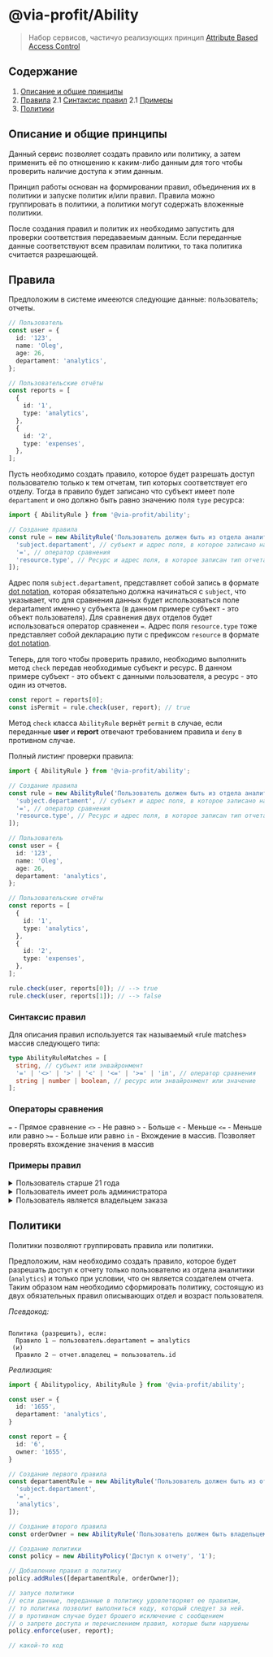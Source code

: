 # @via-profit/Ability

> Набор сервисов, частичyо реализующих принцип [Attribute Based Access Control](https://en.wikipedia.org/wiki/Attribute-based_access_control)

## Содержание

1.  [Описание и общие принципы](#overview)
2.  [Правила](#rules)
    2.1 [Синтаксис правил](#rule-syntax)
    2.1 [Примеры](#rule-recipes)
3.  [Политики](#policies)

## Описание и общие принципы <a name="overview"></a>

Данный сервис позволяет создать правило или политику, а затем применить её по отношению к каким-либо данным для того чтобы проверить наличие доступа к этим данным.

Принцип работы основан на формировании правил, объединения их в политики и запуске политик и/или правил. Правила можно группировать в политики, а политики могут содержать вложенные политики.

После создания правил и политик их необходимо запустить для проверки соответствия передаваемым данным. Если переданные данные соответствуют всем правилам политики, то така политика считается разрешающей.

## Правила <a name="rules"></a>

Предположим в системе имееются следующие данные: пользователь; отчеты.

```ts
// Пользователь
const user = {
  id: '123',
  name: 'Oleg',
  age: 26,
  departament: 'analytics',
};

// Пользовательские отчёты
const reports = [
  {
    id: '1',
    type: 'analytics',
  },
  {
    id: '2',
    type: 'expenses',
  },
];
```

Пусть необходимо создать правило, которое будет разрешать доступ пользователю только к тем отчетам, тип которых соответствует его отделу. Тогда в правило будет записано что субъект имеет поле `departament` и оно должно быть равно значению поля `type` ресурса:

```ts
import { AbilityRule } from '@via-profit/ability';

// Создание правила
const rule = new AbilityRule('Пользователь должен быть из отдела аналитики', [
  'subject.departament', // субъект и адрес поля, в которое записано название отдела
  '=', // оператор сравнения
  'resource.type', // Ресурс и адрес поля, в которое записан тип отчета
]);
```

Адрес поля `subject.departament`, представляет собой запись в формате [dot notation](https://developer.mozilla.org/en-US/docs/Learn/JavaScript/Objects/Basics#dot_notation), которая обязательно должна начинаться с `subject`, что указывает, что для сравнения данных будет использоваться поле departament именно у субъекта (в данном примере субъект - это объект пользователя).
Для сравнения двух отделов будет использоваться оператор сравненеи `=`.
Адрес поля `resource.type` тоже представляет собой декларацию пути с префиксом `resource` в формате [dot notation](https://developer.mozilla.org/en-US/docs/Learn/JavaScript/Objects/Basics#dot_notation).

Теперь, для того чтобы проверить правило, необходимо выполнить метод `check` передав необходимые субъект и ресурс. В данном примере субъект - это объект с данными пользователя, а ресурс - это один из отчетов.

```ts
const report = reports[0];
const isPermit = rule.check(user, report); // true
```

Метод `check` класса `AbilityRule` вернёт `permit` в случае, если переданные **user** и **report** отвечают требованием правила и `deny` в противном случае.

Полный листинг проверки правила:

```ts
import { AbilityRule } from '@via-profit/ability';

// Создание правила
const rule = new AbilityRule('Пользователь должен быть из отдела аналитики', [
  'subject.departament', // субъект и адрес поля, в которое записано название отдела
  '=', // оператор сравнения
  'resource.type', // Ресурс и адрес поля, в которое записан тип отчета
]);

// Пользователь
const user = {
  id: '123',
  name: 'Oleg',
  age: 26,
  departament: 'analytics',
};

// Пользовательские отчёты
const reports = [
  {
    id: '1',
    type: 'analytics',
  },
  {
    id: '2',
    type: 'expenses',
  },
];

rule.check(user, reports[0]); // --> true
rule.check(user, reports[1]); // --> false
```

### Синтаксис правил <a name="rule-syntax"></a>

Для описания правил используется так называемый «rule matches» массив следующего типа:

```ts
type AbilityRuleMatches = [
  string, // субъект или энвайронмент
  '=' | '<>' | '>' | '<' | '<=' | '>=' | 'in', // оператор сравнения
  string | number | boolean, // ресурс или энвайронмент или значение
];
```

### Операторы сравнения <a name="rule-operators"></a>

`=` - Прямое сравнение
`<>` - Не равно
`>` - Больше
`<` - Меньше
`<=` - Меньше или равно
`>=` - Больше или равно
`in` - Вхождение в массив. Позволяет проверять вхождение значения в массив

### Примеры правил <a name="rule-recipes"></a>

<details>
<summary>Пользователь старше 21 года</summary>

```ts
const user = {
  age: 18,
};

const isPermit = new AbilityRule('User age', ['subject.age', '>=', 21]).isPermit(user); // true
```

</details>

<details>
<summary>Пользователь имеет роль администратора</summary>

```ts
const user = {
  roles: ['administrator', 'manager'],
};

const isPermit = new AbilityRule('has role', ['subject.roles', 'in', 'administrator']).isPermit(
  user,
); // true
```

</details>

<details>
  <summary>Пользователь является владельцем заказа</summary>

```ts
const user = {
  id: '1',
};

const order = {
  owner: '1',
};

const isPermit = new AbilityRule('owner', ['subject.id', '=', 'resource.owner']).isPermit(
  user,
  order,
); // true
```

</details>

## Политики <a name="policies"></a>

Политики позволяют группировать правила или политики.

Предположим, нам необходимо создать правило, которое будет разрешать доступ к отчету только пользователю из отдела аналитики (`analytics`) и только при условии, что он является создателем отчета. Таким образом нам необходимо сформировать политику, состоящую из двух обязательных правил описывающих отдел и возраст пользователя.

_Псевдокод:_

```

Политика (разрешить), если:
  Правило 1 — пользователь.departament = analytics
 (и)
  Правило 2 — отчет.владелец = пользователь.id

```

_Реализация:_


```ts
import { Abilitypolicy, AbilityRule } from '@via-profit/ability';

const user = {
  id: '1655',
  departament: 'analytics',
}

const report = {
  id: '6',
  owner: '1655',
}

// Создание первого правила
const departamentRule = new AbilityRule('Пользователь должен быть из отдела аналитики', [
  'subject.departament',
  '=',
  'analytics',
]);

// Создание второго правила
const orderOwner = new AbilityRule('Пользователь должен быть владельцем отчета', ['subject.id', '=', 'resource.owner']);

// Создание политики
const policy = new AbilityPolicy('Доступ к отчету', '1');

// Добавление правил в политику
policy.addRules([departamentRule, orderOwner]);

// запусе политики
// если данные, переданные в политику удовлетворяют ее правилам,
// то политика позволит выполниться коду, который следует за ней.
// в противном случае будет брошего исключение с сообщением 
// о запрете доступа и перечислением правил, которые были нарушены
policy.enforce(user, report);

// какой-то код
```
